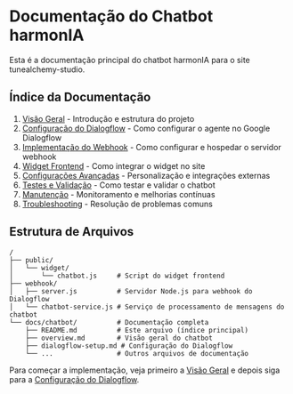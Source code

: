
# Documentação do Chatbot harmonIA

Esta é a documentação principal do chatbot harmonIA para o site tunealchemy-studio.

## Índice da Documentação

1. [Visão Geral](./overview.md) - Introdução e estrutura do projeto
2. [Configuração do Dialogflow](./dialogflow-setup.md) - Como configurar o agente no Google Dialogflow
3. [Implementação do Webhook](./webhook-setup.md) - Como configurar e hospedar o servidor webhook
4. [Widget Frontend](./widget-integration.md) - Como integrar o widget no site
5. [Configurações Avançadas](./advanced-config.md) - Personalização e integrações externas
6. [Testes e Validação](./testing.md) - Como testar e validar o chatbot
7. [Manutenção](./maintenance.md) - Monitoramento e melhorias contínuas
8. [Troubleshooting](./troubleshooting.md) - Resolução de problemas comuns

## Estrutura de Arquivos

```
/
├── public/
│   └── widget/
│       └── chatbot.js     # Script do widget frontend
├── webhook/
│   ├── server.js          # Servidor Node.js para webhook do Dialogflow
│   └── chatbot-service.js # Serviço de processamento de mensagens do chatbot
└── docs/chatbot/          # Documentação completa
    ├── README.md          # Este arquivo (índice principal)
    ├── overview.md        # Visão geral do chatbot
    ├── dialogflow-setup.md # Configuração do Dialogflow
    └── ...                # Outros arquivos de documentação
```

Para começar a implementação, veja primeiro a [Visão Geral](./overview.md) e depois siga para a [Configuração do Dialogflow](./dialogflow-setup.md).
